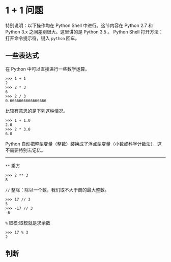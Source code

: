 # 1 + 1 问题
特别说明：以下操作均在 Python Shell 中进行。这节内容在 Python 2.7 和 Python 3.x 之间差别很大。这里讲的是 Python 3.5 。
Python Shell 打开方法：打开命令提示符，键入 `python` 回车。

## 一些表达式
在 Python 中可以直接进行一些数学运算。
```
>>> 1 + 1
2
>>> 2 * 3
6
>>> 2 / 3
0.6666666666666666
```
比较有意思的是下列这种情况。
```
>>> 1 + 1.0
2.0
>>> 2 * 3.0
6.0
```
Python 自动把整型变量（整数）装换成了浮点型变量（小数或科学计数法），这不需要特别去记忆。

---

`**`  乘方
```
>>> 2 ** 3
8
```
 
`//`  整除：除以一个数，我们取不大于商的最大整数。
```
>>> 17 // 3
5
>>> -17 // 3
-6
```

`%`  取模:取模就是求余数
```
>>> 17 % 3
2
```
## 判断
```

```